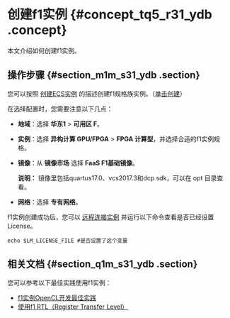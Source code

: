 # 创建f1实例 {#concept_tq5_r31_ydb .concept}

本文介绍如何创建f1实例。

## 操作步骤 {#section_m1m_s31_ydb .section}

您可以按照 [创建ECS实例](cn.zh-CN/实例/实例生命周期/创建实例/使用向导创建实例.md#) 的描述创建f1规格族实例。（[单击创建](https://ecs-buy.aliyun.com/wizard/#/prepay/cn-beijing)）

在选择配置时，您需要注意以下几点：

-   **地域**：选择 **华东1** \> **可用区 F**。
-   **实例**：选择 **异构计算 GPU/FPGA** \> **FPGA 计算型**，并选择合适的f1实例规格。
-   **镜像**：从 **镜像市场** 选择 **FaaS F1基础镜像**。

    **说明：** 镜像里包括quartus17.0、vcs2017.3和dcp sdk，可以在 opt 目录查看。

-   **网络**：选择 **专有网络**。

f1实例创建成功后，您可以 [远程连接实例](cn.zh-CN/实例/实例生命周期/连接实例/连接方式导航.md#) 并运行以下命令查看是否已经设置License。

```
echo $LM_LICENSE_FILE #是否设置了这个变量
```

## 相关文档 {#section_q1m_s31_ydb .section}

您可以参考以下最佳实践使用f1实例：

-   [f1实例OpenCL开发最佳实践](https://help.aliyun.com/document_detail/61410.html)
-   [使用f1 RTL（Register Transfer Level）](https://help.aliyun.com/document_detail/61412.html)

